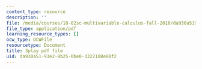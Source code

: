 ```yaml
---
content_type: resource
description: ''
file: /media/courses/18-02sc-multivariable-calculus-fall-2010/da930a5193e28b250be03322108e00f2_5fpxkVFQUw.pdf
file_type: application/pdf
learning_resource_types: []
ocw_type: OCWFile
resourcetype: Document
title: 3play pdf file
uid: da930a51-93e2-8b25-0be0-3322108e00f2
---
```

